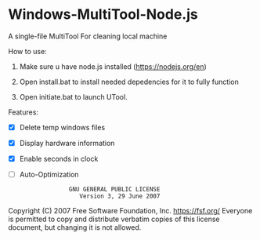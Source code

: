 # Windows-MultiTool-Node.js
A single-file MultiTool For cleaning local machine

How to use:

1. Make sure u have node.js installed (https://nodejs.org/en)

2. Open install.bat to install needed depedencies for it to fully function
3. Open initiate.bat to launch UTool.


Features:

- [x] Delete temp windows files
- [x] Display hardware information
- [x] Enable seconds in clock
- [ ] Auto-Optimization


                    GNU GENERAL PUBLIC LICENSE
                       Version 3, 29 June 2007

 Copyright (C) 2007 Free Software Foundation, Inc. <https://fsf.org/>
 Everyone is permitted to copy and distribute verbatim copies
 of this license document, but changing it is not allowed.
